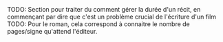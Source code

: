 <!-- Page: Gestion de la durée -->

<adminonly>
  TODO: Section pour traiter du comment gérer la durée d'un récit, en commençant par dire que c'est un problème crucial de l'écriture d'un film
</adminonly>

<adminonly>
  TODO: Pour le roman, cela correspond à connaitre le nombre de pages/signe qu'attend l'éditeur.
</adminonly>